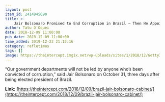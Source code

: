 ```yaml
---
layout: post
item_id: 2414945690
title: >-
    Jair Bolsonaro Promised to End Corruption in Brazil — Then He Appointed an Extremely Corrupt Cabinet
author: Tatu D'Oquei
date: 2018-12-09 11:00:00
pub_date: 2018-12-09 11:00:00
time_added: 2019-12-23 21:15:16
category: refletimos
tags: []
image: https://theintercept.imgix.net/wp-uploads/sites/1/2018/12/GettyImages-1066240058-bolsonaro-1544132821-e1544132900526.jpg?auto=compress%2Cformat&q=90&fit=crop&w=1200&h=800
---
```


“Our government departments will not be led by anyone who’s been convicted of corruption,” said Jair Bolsonaro on October 31, three days after being elected president of Brazil.

**Link:** [https://theintercept.com/2018/12/09/brazil-jair-bolsonaro-cabinet/](https://theintercept.com/2018/12/09/brazil-jair-bolsonaro-cabinet/)

